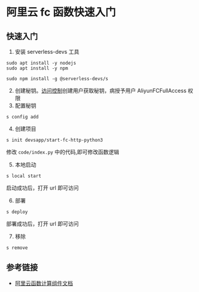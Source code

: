 # 阿里云 fc 函数快速入门

## 快速入门

1. 安装 serverless-devs 工具

```
sudo apt install -y nodejs
sudo apt install -y npm

sudo npm install -g @serverless-devs/s
```

2. 创建秘钥。[访问控制](https://ram.console.aliyun.com/overview)创建用户获取秘钥，病授予用户 AliyunFCFullAccess 权限
3. 配置秘钥

```
s config add
```

4. 创建项目

```
s init devsapp/start-fc-http-python3
```

修改 `code/index.py` 中的代码,即可修改函数逻辑

5. 本地启动

```
s local start
```

启动成功后，打开 url 即可访问


6. 部署

```
s deploy
```

部署成功后，打开 url 即可访问

7. 移除

```
s remove
```

## 参考链接

- [阿里云函数计算组件文档](https://docs.serverless-devs.com/fc/config)

